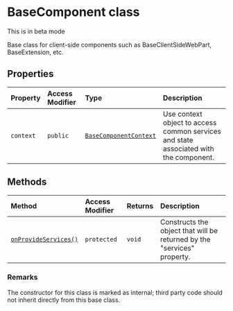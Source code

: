 # BaseComponent class





This is in beta mode

Base class for client-side components such as BaseClientSideWebPart, BaseExtension, etc.



## Properties

| Property	   | Access Modifier | Type	| Description|
|:-------------|:----|:-------|:-----------|
|`context`     | `public` | [`BaseComponentContext`](../../sp-component-base/class/basecomponentcontext.md) | Use context object to access common services and state associated with the component. |




## Methods

| Method	   | Access Modifier | Returns	| Description|
|:-------------|:----|:-------|:-----------|
|[`onProvideServices()`](onprovideservices-basecomponent.md)     | `protected` | `void` | Constructs the object that will be returned by the "services" property. |





### Remarks

The constructor for this class is marked as internal; third party code should not inherit directly from this base class.

